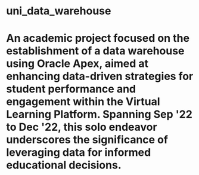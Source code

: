 # uni_data_warehouse
# An academic project focused on the establishment of a data warehouse using Oracle Apex, aimed at enhancing data-driven strategies for student performance and engagement within the Virtual Learning Platform. Spanning Sep '22 to Dec '22, this solo endeavor underscores the significance of leveraging data for informed educational decisions.
